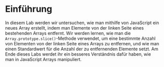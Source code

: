 # Einführung

In diesem Lab werden wir untersuchen, wie man mithilfe von JavaScript ein neues Array erstellt, indem man Elemente von der linken Seite eines bestehenden Arrays entfernt. Wir werden lernen, wie man die `Array.prototype.slice()`-Methode verwendet, um eine bestimmte Anzahl von Elementen von der linken Seite eines Arrays zu entfernen, und wie man einen Standardwert für die Anzahl der zu entfernenden Elemente setzt. Am Ende dieses Labs werdet ihr ein besseres Verständnis dafür haben, wie man in JavaScript Arrays manipuliert.
